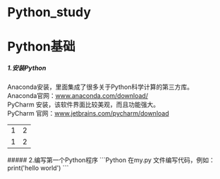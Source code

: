 # Python_study
# Python基础
##### 1.安装Python
  
  Anaconda安装，里面集成了很多关于Python科学计算的第三方库。<br>
  Anaconda官网：www.anaconda.com/download/ <br>
  PyCharm 安装，该软件界面比较美观，而且功能强大。<br>
  PyCharm 官网：www.jetbrains.com/pycharm/download <br>
  <table>
  <tr><td>1</td><td>2</td></tr>
  <tr><td>1</td><td>2</td></tr>
  </table>
##### 2.编写第一个Python程序
```Python
  在my.py 文件编写代码，例如： print('hello world')
```
